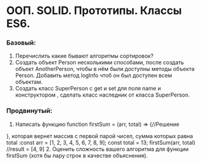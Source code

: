 # ООП. SOLID. Прототипы. Классы ES6.
### Базовый:
1. Перечислить какие бывают алгоритмы сортировок?
2. Создать объект Person несколькими способами, после создать объект AnotherPerson, чтобы в нём были доступны методы объекта Person. Добавить метод logInfo чтоб он был доступен всем объектам.
3. Создать класс SuperPerson c get и set для поля name и конструктором , сделать класс наследник от класса SuperPerson.
### Продвинутый:
1. Написать функцию
function firstSum = (arr, total) => {//Решение

},
которая вернет массив с первой парой чисел, сумма которых равна total :const arr = [1, 2, 3, 4, 5, 6, 7, 8, 9];
const total = 13;
firstSum(arr, total) //result = [4, 9]
2. Оценить сложность вашего алгоритма для функции firstSum (хотя бы пару строк в качестве объяснения).